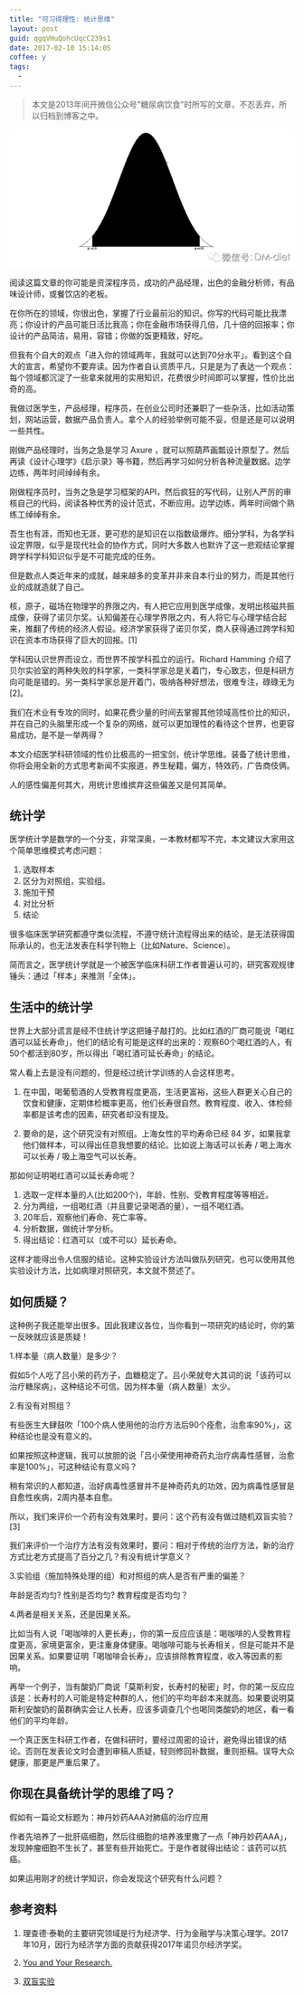 ```yaml
---
title: "可习得理性: 统计思维"
layout: post
guid: qgqVHuQohcUqcC239s1
date: 2017-02-10 15:14:05
coffee: y
tags:
  - 
---
```


> 本文是2013年间开微信公众号"糖尿病饮食"时所写的文章，不忍丢弃，所以归档到博客之中。

![](/media/files/2017/2017-02-10-critical-thinking-1.jpg)


阅读这篇文章的你可能是资深程序员，成功的产品经理，出色的金融分析师，有品味设计师，或餐饮店的老板。

在你所在的领域，你很出色，掌握了行业最前沿的知识。你写的代码可能比我漂亮；你设计的产品可能日活比我高；你在金融市场获得几倍，几十倍的回报率；你设计的产品简洁，易用，容错；你做的饭更精致，好吃。

但我有个自大的观点「进入你的领域两年，我就可以达到70分水平」。看到这个自大的宣言，希望你不要弃读。因为作者自认资质平凡，只是是为了表达一个观点：每个领域都沉淀了一些拿来就用的实用知识，花费很少时间即可以掌握，性价比出奇的高。

我做过医学生，产品经理，程序员，在创业公司时还兼职了一些杂活，比如活动策划，网站运营，数据产品负责人。拿个人的经验举例可能不妥，但是还是可以说明一些共性。

刚做产品经理时，当务之急是学习 Axure ，就可以照葫芦画瓢设计原型了。然后再读《设计心理学》《启示录》等书籍，然后再学习如何分析各种流量数据。边学边练，两年时间绰绰有余。

刚做程序员时，当务之急是学习框架的API，然后疯狂的写代码，让别人严厉的审核自己的代码，阅读各种优秀的设计范式，不断应用。边学边练，两年时间做个熟练工绰绰有余。

吾生也有涯，而知也无涯，更可悲的是知识在以指数级爆炸。细分学科，为各学科设定界限，似乎是现代社会的协作方式，同时大多数人也默许了这一悲观结论掌握跨学科学科知识似乎是不可能完成的任务。

但是数点人类近年来的成就，越来越多的变革并非来自本行业的努力，而是其他行业的成就造就了自己。

核，原子，磁场在物理学的界限之内，有人把它应用到医学成像，发明出核磁共振成像，获得了诺贝尔奖。认知偏差在心理学界限之内，有人将它与心理学结合起来，推翻了传统的经济人假设。经济学家获得了诺贝尔奖，商人获得通过跨学科知识在资本市场获得了巨大的回报。[1]

学科因认识世界而设立，而世界不按学科孤立的运行。Richard Hamming 介绍了贝尔实验室的两种失败的科学家，一类科学家总是关着门，专心致志，但是科研方向可能是错的。另一类科学家总是开着门，吸纳各种好想法，很难专注，碌碌无为[2]。

我们在术业有专攻的同时，如果花费少量的时间去掌握其他领域高性价比的知识，并在自己的头脑里形成一个复杂的网络，就可以更加理性的看待这个世界，也更容易成功，是不是一举两得？

本文介绍医学科研领域的性价比极高的一把宝剑，统计学思维。装备了统计思维，你将会用全新的方式思考新闻不实报道，养生秘籍，偏方，特效药，广告商伎俩。

人的感性偏差何其大，用统计思维摈弃这些偏差又是何其简单。

## 统计学

医学统计学是数学的一个分支，非常深奥，一本教材都写不完，本文建议大家用这个简单思维模式考虑问题：

1. 选取样本
2. 区分为对照组，实验组。
3. 施加干预
4. 对比分析
5. 结论

很多临床医学研究都遵守类似流程，不遵守统计流程得出来的结论，是无法获得国际承认的，也无法发表在科学刊物上（比如Nature、Science）。

简而言之，医学统计学就是一个被医学临床科研工作者普遍认可的，研究客观规律锤头：通过「样本」来推测「全体」。

## 生活中的统计学

世界上大部分谎言是经不住统计学这把锤子敲打的。比如红酒的厂商可能说「喝红酒可以延长寿命」，他们的结论有可能是这样的出来的：观察60个喝红酒的人，有50个都活到80岁，所以得出「喝红酒可延长寿命」的结论。

常人看上去是没有问题的，但是经过统计学训练的人会这样思考。

1. 在中国，喝葡萄酒的人受教育程度更高，生活更富裕，这些人群更关心自己的饮食和健康，定期体检概率更高，他们长寿很自然。教育程度、收入、体检频率都是该考虑的因素，研究者却没有提及。

2. 要命的是，这个研究没有对照组。上海女性的平均寿命已经 84 岁，如果我拿他们做样本，可以得出任意我想要的结论。比如说上海话可以长寿 / 喝上海水可以长寿 / 吸上海空气可以长寿。

那如何证明喝红酒可以延长寿命呢？

1. 选取一定样本量的人(比如200个)，年龄、性别、受教育程度等等相近。
2. 分为两组，一组喝红酒（并且要记录喝酒的量），一组不喝红酒。
3. 20年后，观察他们寿命、死亡率等。
4. 分析数据，做统计学分析。
5. 得出结论：红酒可以（或不可以）延长寿命。

这样才能得出令人信服的结论。这种实验设计方法叫做队列研究，也可以使用其他实验设计方法，比如病理对照研究，本文就不赘述了。

## 如何质疑？

这种例子我还能举出很多。因此我建议各位，当你看到一项研究的结论时，你的第一反映就应该是质疑！

1.样本量（病人数量）是多少？

假如5个人吃了吕小荣的药方子，血糖稳定了。吕小荣就夸大其词的说「该药可以治疗糖尿病」，这种结论不可信。因为样本量（病人数量）太少。
    
2.有没有对照组？

有些医生大肆鼓吹「100个病人使用他的治疗方法后90个痊愈，治愈率90%」，这种结论也是没有意义的。
    
如果按照这种逻辑，我可以放胆的说「吕小荣使用神奇药丸治疗病毒性感冒，治愈率是100%」，可这种结论有意义吗？

稍有常识的人都知道，治好病毒性感冒并不是神奇药丸的功效，因为病毒性感冒是自愈性疾病，2周内基本自愈。

所以，我们来评价一个药有没有效果时，要问：这个药有没有做过随机双盲实验？[3]
 
我们来评价一个治疗方法有没有效果时，要问：相对于传统的治疗方法，新的治疗方式比老方式提高了百分之几？有没有统计学意义？

3.实验组（施加特殊处理的组）和对照组的病人是否有严重的偏差？

年龄是否均匀?
性别是否均匀?
教育程度是否均匀？

4.两者是相关关系，还是因果关系。

比如当有人说「喝咖啡的人更长寿」，你的第一反应应该是：喝咖啡的人受教育程度更高，家境更富余，更注重身体健康。喝咖啡可能与长寿相关，但是可能并不是因果关系。如果要证明「喝咖啡会长寿」，应该排除教育程度，收入等因素的影响。

再举一个例子，当有酸奶厂商说「莫斯利安，长寿村的秘密」时，你的第一反应应该是：长寿村的人可能是特定种群的人，他们的平均年龄本来就高。如果要说明莫斯利安酸奶的菌群确实会让人长寿，应该多调查几个也喝同类酸奶的地区，看一看他们的平均年龄。

一个真正医生科研工作者，在做科研时，要经过周密的设计，避免得出错误的结论。否则在发表论文时会遭到审稿人质疑，轻则修回补数据，重则拒稿。误导大众健康，那更是严重后果了。

## 你现在具备统计学的思维了吗？

假如有一篇论文标题为：神丹妙药AAA对肺癌的治疗应用

作者先培养了一批肝癌细胞，然后往细胞的培养液里撒了一点「神丹妙药AAA」，发现肿瘤细胞不生长了，甚至有些开始死亡。于是作者就得出结论：该药可以抗癌。

如果运用刚才的统计学知识，你会发现这个研究有什么问题？

## 参考资料

1. 理查德·泰勒的主要研究领域是行为经济学、行为金融学与决策心理学。2017年10月，因行为经济学方面的贡献获得2017年诺贝尔经济学奖。

2. [You and Your Research.](https://www.cs.virginia.edu/~robins/YouAndYourResearch.html)

3. [双盲实验](https://baike.baidu.com/item/%E5%8F%8C%E7%9B%B2%E5%AE%9E%E9%AA%8C/4880531)